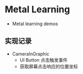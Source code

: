 # Metal Learning

- Metal learning demos

## 实现记录

- CameraInGraphic
  - UI Button 点击触发事件
  - 获取屏幕点击响应的位置坐标